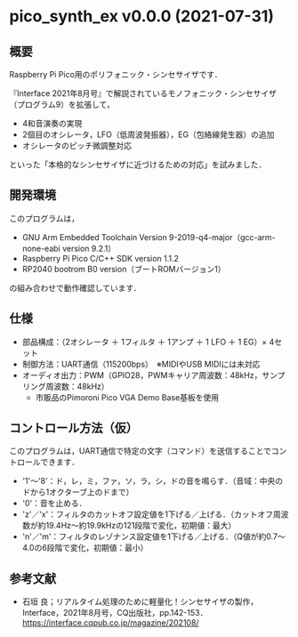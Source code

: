 # pico_synth_ex v0.0.0 (2021-07-31)

## 概要

Raspberry Pi Pico用のポリフォニック・シンセサイザです．

『Interface 2021年8月号』で解説されているモノフォニック・シンセサイザ（プログラム9）を拡張して，

- 4和音演奏の実現
- 2個目のオシレータ，LFO（低周波発振器），EG（包絡線発生器）の追加
- オシレータのピッチ微調整対応

といった「本格的なシンセサイザに近づけるための対応」を試みました．


## 開発環境

このプログラムは，

- GNU Arm Embedded Toolchain Version 9-2019-q4-major（gcc-arm-none-eabi version 9.2.1）
- Raspberry Pi Pico C/C++ SDK version 1.1.2
- RP2040 bootrom B0 version（ブートROMバージョン1）

の組み合わせで動作確認しています．


## 仕様

- 部品構成：（2オシレータ ＋ 1フィルタ ＋ 1アンプ ＋ 1 LFO ＋ 1 EG）× 4セット
- 制御方法：UART通信（115200bps）　※MIDIやUSB MIDIには未対応
- オーディオ出力：PWM（GPIO28，PWMキャリア周波数：48kHz，サンプリング周波数：48kHz）
  - 市販品のPimoroni Pico VGA Demo Base基板を使用


## コントロール方法（仮）

このプログラムは，UART通信で特定の文字（コマンド）を送信することでコントロールできます．

- '1'～'8'：ド，レ，ミ，ファ，ソ，ラ，シ，ドの音を鳴らす．（音域：中央のドから1オクターブ上のドまで）
- '0'：音を止める．
- 'z'／'x'：フィルタのカットオフ設定値を1下げる／上げる．（カットオフ周波数が約19.4Hz～約19.9kHzの121段階で変化，初期値：最大）
- 'n'／'m'：フィルタのレゾナンス設定値を1下げる／上げる．（Q値が約0.7～4.0の6段階で変化，初期値：最小）


## 参考文献

- 石垣 良；リアルタイム処理のために軽量化！シンセサイザの製作，Interface，2021年8月号，CQ出版社，pp.142-153．  
  https://interface.cqpub.co.jp/magazine/202108/
